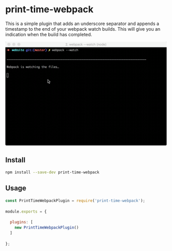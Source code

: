 # print-time-webpack

This is a simple plugin that adds an underscore separator and appends a timestamp 
to the end of your webpack watch builds. This will give you an indication when 
the build has completed.

![Example of plugin in use](./docs/demo.gif)

## Install

``` bash
npm install --save-dev print-time-webpack
```

## Usage

``` javascript
const PrintTimeWebpackPlugin = require('print-time-webpack');

module.exports = {
 
  plugins: [ 
    new PrintTimeWebpackPlugin() 
  ]
 
};

```
